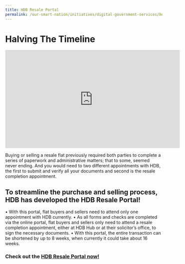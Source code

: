 ```yaml
---
title: HDB Resale Portal
permalink: /our-smart-nation/initiatives/digital-government-services/hdb-resale-portal
---
```


# Halving The Timeline 

<iframe width="560" height="315" src="https://www.youtube.com/embed/Qcx9p8DS4PI" frameborder="0" allow="accelerometer; autoplay; clipboard-write; encrypted-media; gyroscope; picture-in-picture" allowfullscreen></iframe>

Buying or selling a resale flat previously required both parties to complete a series of paperwork and administrative matters; that to some, seemed never ending. And you would need to two different appointments with HDB, the first to submit and verify all your documents and second is the resale completion appointment.

## To streamline the purchase and selling process, HDB has developed the HDB Resale Portal!
•	With this portal, flat buyers and sellers need to attend only one appointment with HDB currently. 
•	As all forms and checks are completed via the online portal, flat buyers and sellers only need to attend a resale completion appointment, either at HDB Hub or at their solicitor’s office, to sign the necessary documents.
•	With this portal, the entire transaction can be shortened by up to 8 weeks, when currently it could take about 16 weeks.

### Check out the <a href="https://services2.hdb.gov.sg/webapp/BB31AWDashboardWeb/BB31PLogin.jsp" target="_blank">HDB Resale Portal now!</a>
